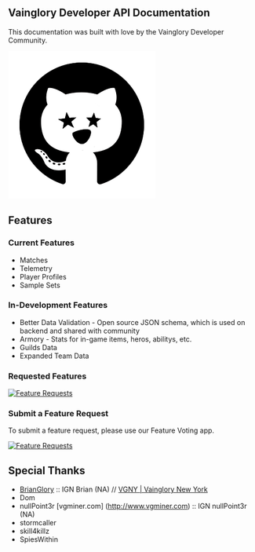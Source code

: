Vainglory Developer API Documentation
-------------
This documentation was built with love by the Vainglory Developer Community. 

![Image of OctOPAF](https://github.com/BrianGlory/images/blob/master/octopaf.png)


## Features

### Current Features

* Matches
* Telemetry
* Player Profiles
* Sample Sets

### In-Development Features

* Better Data Validation - Open source JSON schema, which is used on backend and shared with community
* Armory - Stats for in-game items, heros, abilitys, etc.
* Guilds Data
* Expanded Team Data

### Requested Features

[![Feature Requests](http://feathub.com/madglory/gamelocker-vainglory?format=svg)](http://feathub.com/madglory/gamelocker-vainglory)

### Submit a Feature Request
To submit a feature request, please use our Feature Voting app.

[![Feature Requests](https://cloud.githubusercontent.com/assets/390379/10127973/045b3a96-6560-11e5-9b20-31a2032956b2.png)](http://feathub.com/madglory/gamelocker-vainglory)


Special Thanks
--------------------
  * [BrianGlory](http://twitter.com/BrianGlory) :: IGN Brian (NA) // [VGNY | Vainglory New York](http://www.vgny.org)
  * Dom
  * nullPoint3r [vgminer.com] (http://www.vgminer.com) :: IGN nullPoint3r (NA)
  * stormcaller
  * skill4killz
  * SpiesWithin
